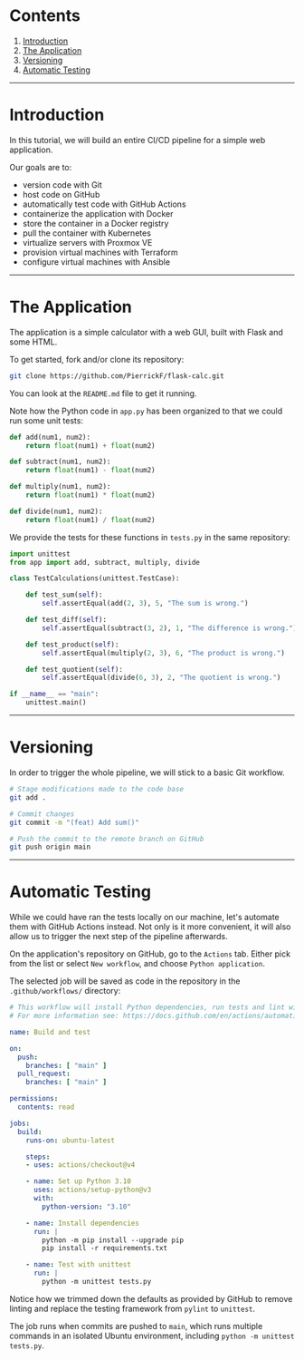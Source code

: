 # Contents

1. [Introduction](#introduction)
2. [The Application](#the-application)
3. [Versioning](#versioning)
4. [Automatic Testing](#automatic-testing)

---

# Introduction

In this tutorial, we will build an entire CI/CD pipeline for a simple web
application.

Our goals are to:

* version code with Git
* host code on GitHub
* automatically test code with GitHub Actions
* containerize the application with Docker
* store the container in a Docker registry
* pull the container with Kubernetes
* virtualize servers with Proxmox VE
* provision virtual machines with Terraform
* configure virtual machines with Ansible

---

# The Application

The application is a simple calculator with a web GUI, built with Flask and some
HTML.

To get started, fork and/or clone its repository:
```bash
git clone https://github.com/PierrickF/flask-calc.git
```

You can look at the `README.md` file to get it running.

Note how the Python code in `app.py` has been organized to that we could run
some unit tests:
```python
def add(num1, num2):
    return float(num1) + float(num2)

def subtract(num1, num2):
    return float(num1) - float(num2)

def multiply(num1, num2):
    return float(num1) * float(num2)

def divide(num1, num2):
    return float(num1) / float(num2)
```

We provide the tests for these functions in `tests.py` in the same repository:
```python
import unittest
from app import add, subtract, multiply, divide

class TestCalculations(unittest.TestCase):

    def test_sum(self):
        self.assertEqual(add(2, 3), 5, "The sum is wrong.")

    def test_diff(self):
        self.assertEqual(subtract(3, 2), 1, "The difference is wrong.")

    def test_product(self):
        self.assertEqual(multiply(2, 3), 6, "The product is wrong.")

    def test_quotient(self):
        self.assertEqual(divide(6, 3), 2, "The quotient is wrong.")

if __name__ == "main":
    unittest.main()
```

---

# Versioning

In order to trigger the whole pipeline, we will stick to a basic Git workflow.

```bash
# Stage modifications made to the code base
git add .

# Commit changes
git commit -m "(feat) Add sum()"

# Push the commit to the remote branch on GitHub
git push origin main
```

---

# Automatic Testing

While we could have ran the tests locally on our machine, let's automate them
with GitHub Actions instead.
Not only is it more convenient, it will also allow us to trigger the next step
of the pipeline afterwards.

On the application's repository on GitHub, go to the `Actions` tab.
Either pick from the list or select `New workflow`, and choose `Python application`.

The selected job will be saved as code in the repository in the
`.github/workflows/` directory:
```yaml
# This workflow will install Python dependencies, run tests and lint with a single version of Python
# For more information see: https://docs.github.com/en/actions/automating-builds-and-tests/building-and-testing-python

name: Build and test

on:
  push:
    branches: [ "main" ]
  pull_request:
    branches: [ "main" ]

permissions:
  contents: read

jobs:
  build:
    runs-on: ubuntu-latest

    steps:
    - uses: actions/checkout@v4

    - name: Set up Python 3.10
      uses: actions/setup-python@v3
      with:
        python-version: "3.10"

    - name: Install dependencies
      run: |
        python -m pip install --upgrade pip
        pip install -r requirements.txt

    - name: Test with unittest
      run: |
        python -m unittest tests.py
```

Notice how we trimmed down the defaults as provided by GitHub to remove linting
and replace the testing framework from `pylint` to `unittest`.

The job runs when commits are pushed to `main`, which runs multiple commands
in an isolated Ubuntu environment, including `python -m unittest tests.py`.
